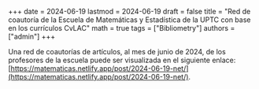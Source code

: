 +++
date      = 2024-06-19
lastmod   = 2024-06-19
draft     = false
title     = "Red de coautoría de la Escuela de Matemáticas y Estadística de la UPTC con base en los currículos CvLAC"
math      = true
tags      = ["Bibliometry"]
authors = ["admin"]
+++

Una red de coautorías de artículos, al mes de junio de 2024, de los profesores de la escuela puede ser visualizada en el siguiente enlace: [https://matematicas.netlify.app/post/2024-06-19-net/](https://matematicas.netlify.app/post/2024-06-19-net/). 




